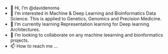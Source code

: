 - 👋 Hi, I’m @davidenoma
- 👀 I’m interested in Machine & Deep Learning and Bioinformatics Data Science. This is applied to Genetics, Genomics and Precision Medicine.
- 🌱 I’m currently learning Representation learning for Deep learning Architectures.
- 💞️ I’m looking to collaborate on any machine leearning and bionformatics projects.
- 📫 How to reach me ...

<!---
davidenoma/davidenoma is a ✨ special ✨ repository because its `README.md` (this file) appears on your GitHub profile.
You can click the Preview link to take a look at your changes.
--->
